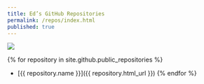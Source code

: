 ```yaml
---
title: Ed’s GitHub Repositories
permalink: /repos/index.html
published: true
---
```


![]({{site.github.owner_gravatar_url}})

{% for repository in site.github.public_repositories %}
  * [{{ repository.name }}]({{ repository.html_url }})
{% endfor %}